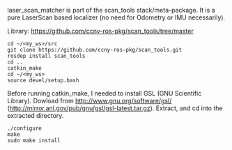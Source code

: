 laser_scan_matcher is part of the scan_tools stack/meta-package. It is a pure LaserScan based localizer (no need for Odometry or IMU necessarily).

Library: https://github.com/ccny-ros-pkg/scan_tools/tree/master

    cd ~/<my_ws>/src
    git clone https://github.com/ccny-ros-pkg/scan_tools.git
    rosdep install scan_tools
    cd ..
    catkin_make
    cd ~/<my_ws>
    source devel/setup.bash

Before running catkin_make, I needed to install GSL (GNU Scientific Library).
Dowload from http://www.gnu.org/software/gsl/ (http://mirror.anl.gov/pub/gnu/gsl/gsl-latest.tar.gz).
Extract, and cd into the extracted directory.

    ./configure
    make
    sudo make install